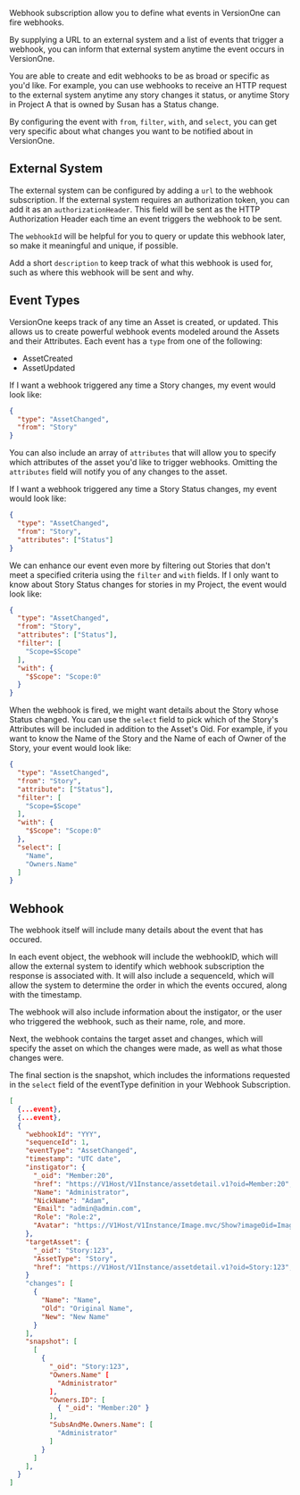 Webhook subscription allow you to define what events in VersionOne can fire webhooks.

By supplying a URL to an external system and a list of events that trigger a webhook, you can inform that external system anytime the event occurs in VersionOne.  

You are able to create and edit webhooks to be as broad or specific as you'd like. For example, you can use webhooks to receive an HTTP request to the external system anytime any story changes it status, or anytime Story in Project A that is owned by Susan has a Status change.

By configuring the event with `from`, `filter`, `with`, and `select`, you can get very specific about what changes you want to be notified about in VersionOne.

## External System

The external system can be configured by adding a `url` to the webhook subscription.
If the external system requires an authorization token, you can add it as an `authorizationHeader`. This field will be sent as the HTTP Authorization Header each time an event triggers the webhook to be sent.

The `webhookId` will be helpful for you to query or update this webhook later, so make it meaningful and unique, if possible.

Add a short `description` to keep track of what this webhook is used for, such as where this webhook will be sent and why.

## Event Types

VersionOne keeps track of any time an Asset is created, or updated. This allows us to create powerful webhook events modeled around the Assets and their Attributes. Each event has a `type` from one of the following:

* AssetCreated
* AssetUpdated

If I want a webhook triggered any time a Story changes, my event would look like:
```json
{
  "type": "AssetChanged",
  "from": "Story"
}
```

You can also include an array of `attributes` that will allow you to specify which attributes of the asset you'd like to trigger webhooks. Omitting the `attributes` field will notify you of any changes to the asset. 


If I want a webhook triggered any time a Story Status changes, my event would look like:
```json
{
  "type": "AssetChanged",
  "from": "Story",
  "attributes": ["Status"]
}
```

We can enhance our event even more by filtering out Stories that don't meet a specified criteria using the `filter` and `with` fields. If I only want to know about Story Status changes for stories in my Project, the event would look like:

```json
{
  "type": "AssetChanged",
  "from": "Story",
  "attributes": ["Status"],
  "filter": [
    "Scope=$Scope"
  ],
  "with": {
    "$Scope": "Scope:0"
  }
}
```

When the webhook is fired, we might want details about the Story whose Status changed. You can use the `select` field to pick which of the Story's Attributes will be included in addition to the Asset's Oid. For example, if you want to know the Name of the Story and the Name of each of Owner of the Story, your event would look like:

```json
{
  "type": "AssetChanged",
  "from": "Story",
  "attribute": ["Status"],
  "filter": [
    "Scope=$Scope"
  ],
  "with": {
    "$Scope": "Scope:0"
  },
  "select": [
    "Name",
    "Owners.Name"
  ]
}
```

## Webhook

The webhook itself will include many details about the event that has occured. 

In each event object, the webhook will include the webhookID, which will allow the external system to identify which webhook subscription the response is associated with. It will also include a sequenceId, which will allow the system to determine the order in which the events occured, along with the timestamp.

The webhook will also include information about the instigator, or the user who triggered the webhook, such as their name, role, and more. 

Next, the webhook contains the target asset and changes, which will specify the asset on which the changes were made, as well as what those changes were. 

The final section is the snapshot, which includes the informations requested in the `select` field of the eventType definition in your Webhook Subscription.

```json
[
  {...event},
  {...event},
  {
    "webhookId": "YYY",
    "sequenceId": 1,
    "eventType": "AssetChanged",
    "timestamp": "UTC date",
    "instigator": {
      "_oid": "Member:20",
      "href": "https://V1Host/V1Instance/assetdetail.v1?oid=Member:20",
      "Name": "Administrator",
      "NickName": "Adam",
      "Email": "admin@admin.com",
      "Role": "Role:2",
      "Avatar": "https://V1Host/V1Instance/Image.mvc/Show?imageOid=Image:192923"
    },
    "targetAsset": {
      "_oid": "Story:123",
      "AssetType": "Story",
      "href": "https://V1Host/V1Instance/assetdetail.v1?oid=Story:123",
    }
    "changes": [
      {
        "Name": "Name",
        "Old": "Original Name",
        "New": "New Name"
      }
    ],
    "snapshot": [
      [
        {
          "_oid": "Story:123",
          "Owners.Name" [
            "Administrator"
          ],
          "Owners.ID": [
            { "_oid": "Member:20" }
          ],
          "SubsAndMe.Owners.Name": [
            "Administrator"
          ]
        }
      ]
    ],
  }
]
```